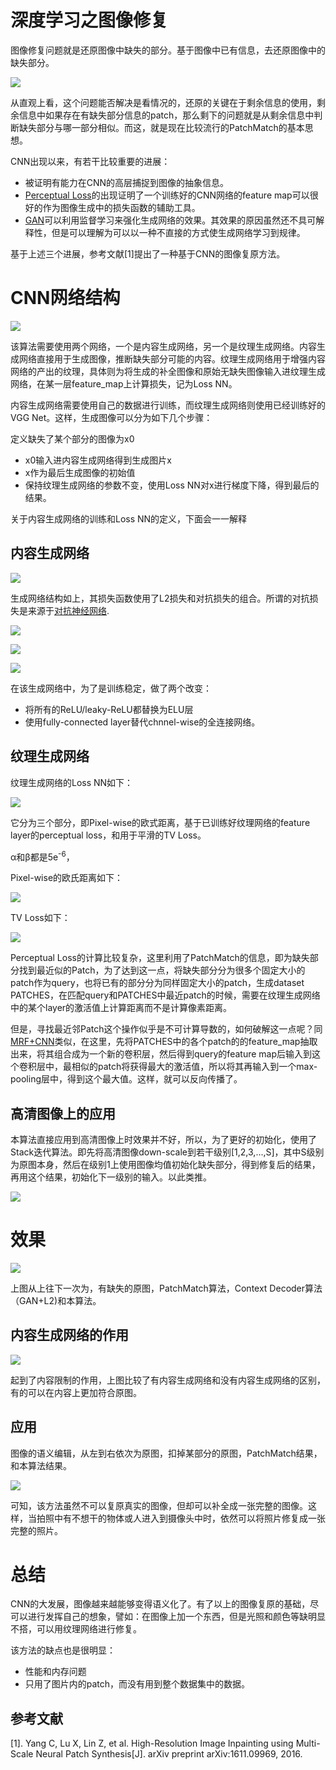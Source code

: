 # 深度学习之图像修复

图像修复问题就是还原图像中缺失的部分。基于图像中已有信息，去还原图像中的缺失部分。

![](./1.png)

从直观上看，这个问题能否解决是看情况的，还原的关键在于剩余信息的使用，剩余信息中如果存在有缺失部分信息的patch，那么剩下的问题就是从剩余信息中判断缺失部分与哪一部分相似。而这，就是现在比较流行的PatchMatch的基本思想。

CNN出现以来，有若干比较重要的进展：

- 被证明有能力在CNN的高层捕捉到图像的抽象信息。
- [Perceptual Loss](http://blog.csdn.net/stdcoutzyx/article/details/54025243)的出现证明了一个训练好的CNN网络的feature map可以很好的作为图像生成中的损失函数的辅助工具。
- [GAN](http://blog.csdn.net/stdcoutzyx/article/details/53151038)可以利用监督学习来强化生成网络的效果。其效果的原因虽然还不具可解释性，但是可以理解为可以以一种不直接的方式使生成网络学习到规律。

基于上述三个进展，参考文献[1]提出了一种基于CNN的图像复原方法。

# CNN网络结构

![](./2.png)

该算法需要使用两个网络，一个是内容生成网络，另一个是纹理生成网络。内容生成网络直接用于生成图像，推断缺失部分可能的内容。纹理生成网络用于增强内容网络的产出的纹理，具体则为将生成的补全图像和原始无缺失图像输入进纹理生成网络，在某一层feature_map上计算损失，记为Loss NN。

内容生成网络需要使用自己的数据进行训练，而纹理生成网络则使用已经训练好的VGG Net。这样，生成图像可以分为如下几个步骤：

定义缺失了某个部分的图像为x0

- x0输入进内容生成网络得到生成图片x
- x作为最后生成图像的初始值
- 保持纹理生成网络的参数不变，使用Loss NN对x进行梯度下降，得到最后的结果。

关于内容生成网络的训练和Loss NN的定义，下面会一一解释

## 内容生成网络

![](./3.png)

生成网络结构如上，其损失函数使用了L2损失和对抗损失的组合。所谓的对抗损失是来源于[对抗神经网络](http://blog.csdn.net/stdcoutzyx/article/details/53151038).

![](./8.png)

![](./9.png)

![](./10.png)

在该生成网络中，为了是训练稳定，做了两个改变：

- 将所有的ReLU/leaky-ReLU都替换为ELU层
- 使用fully-connected layer替代chnnel-wise的全连接网络。

## 纹理生成网络

纹理生成网络的Loss NN如下：

![](./11.png)

它分为三个部分，即Pixel-wise的欧式距离，基于已训练好纹理网络的feature layer的perceptual loss，和用于平滑的TV Loss。

α和β都是5e<sup>-6</sup>，

Pixel-wise的欧氏距离如下：

![](./12.png)

TV Loss如下：

![](./15.png)

Perceptual Loss的计算比较复杂，这里利用了PatchMatch的信息，即为缺失部分找到最近似的Patch，为了达到这一点，将缺失部分分为很多个固定大小的patch作为query，也将已有的部分分为同样固定大小的patch，生成dataset PATCHES，在匹配query和PATCHES中最近patch的时候，需要在纹理生成网络中的某个layer的激活值上计算距离而不是计算像素距离。

但是，寻找最近邻Patch这个操作似乎是不可计算导数的，如何破解这一点呢？同[MRF+CNN](http://blog.csdn.net/stdcoutzyx/article/details/54173846)类似，在这里，先将PATCHES中的各个patch的的feature_map抽取出来，将其组合成为一个新的卷积层，然后得到query的feature map后输入到这个卷积层中，最相似的patch将获得最大的激活值，所以将其再输入到一个max-pooling层中，得到这个最大值。这样，就可以反向传播了。

## 高清图像上的应用

本算法直接应用到高清图像上时效果并不好，所以，为了更好的初始化，使用了Stack迭代算法。即先将高清图像down-scale到若干级别[1,2,3,...,S]，其中S级别为原图本身，然后在级别1上使用图像均值初始化缺失部分，得到修复后的结果，再用这个结果，初始化下一级别的输入。以此类推。

![](./7.png)

# 效果

![](./5.png)

上图从上往下一次为，有缺失的原图，PatchMatch算法，Context Decoder算法（GAN+L2)和本算法。

## 内容生成网络的作用

![](./4.png)

起到了内容限制的作用，上图比较了有内容生成网络和没有内容生成网络的区别，有的可以在内容上更加符合原图。

## 应用

图像的语义编辑，从左到右依次为原图，扣掉某部分的原图，PatchMatch结果，和本算法结果。

![](./6.png)

可知，该方法虽然不可以复原真实的图像，但却可以补全成一张完整的图像。这样，当拍照中有不想干的物体或人进入到摄像头中时，依然可以将照片修复成一张完整的照片。

# 总结

CNN的大发展，图像越来越能够变得语义化了。有了以上的图像复原的基础，尽可以进行发挥自己的想象，譬如：在图像上加一个东西，但是光照和颜色等缺明显不搭，可以用纹理网络进行修复。

该方法的缺点也是很明显：

- 性能和内存问题
- 只用了图片内的patch，而没有用到整个数据集中的数据。

## 参考文献

[1]. Yang C, Lu X, Lin Z, et al. High-Resolution Image Inpainting using Multi-Scale Neural Patch Synthesis[J]. arXiv preprint arXiv:1611.09969, 2016.